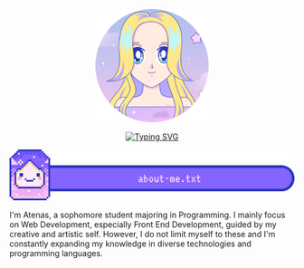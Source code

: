 <p align="center">
  <img src="./assets/at3nas-profile.png" style="width: 200px" />
</p>
<p align="center">
  <a href="https://git.io/typing-svg"><img src="https://readme-typing-svg.demolab.com?font=Silkscreen&size=25&pause=1000&color=F1ACF2&random=false&width=435&lines=Hello!+My+name+is+Atenas"    alt="Typing SVG" /></a>
</p>

<p align="center">
  <img src="./assets/header-about-me.png" />
</p>
I'm Atenas, a sophomore student majoring in Programming. I mainly focus on Web Development, especially Front End Development, guided by my creative and artistic self. However, I do not     limit myself to these and I'm constantly expanding my knowledge in diverse technologies and programming languages.
